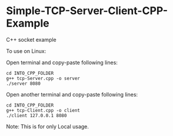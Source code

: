 # Simple-TCP-Server-Client-CPP-Example
C++ socket example


To use on Linux:

Open terminal and copy-paste following lines:

```
cd INTO_CPP_FOLDER
g++ tcp-Server.cpp -o server
./server 8080
```
Open another terminal and copy-paste following lines:


```
cd INTO_CPP_FOLDER
g++ tcp-Client.cpp -o client
./client 127.0.0.1 8080
```
Note: This is for only Local usage.
